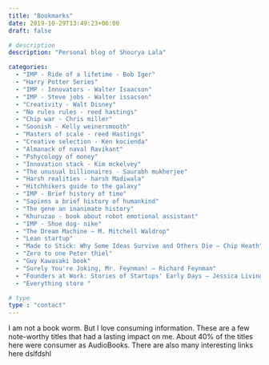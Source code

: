 ```yaml
---
title: "Bookmarks"
date: 2019-10-29T13:49:23+06:00
draft: false

# description
description: "Personal blog of Shourya Lala"

categories:
  - "IMP - Ride of a lifetime - Bob Iger"
  - "Harry Potter Series"
  - "IMP - Innovators - Walter Isaacson"
  - "IMP - Steve jobs - Walter issacson"
  - "Creativity - Walt Disney"
  - "No rules rules - reed hastings"
  - "Chip war - Chris miller"
  - "Soonish - Kelly weinersmooth"
  - "Masters of scale - reed Hastings"
  - "Creative selection - Ken kocienda" 
  - "Almanack of naval Ravikant"
  - "Pshycology of money"
  - "Innovation stack - Kim mckelvey"
  - "The unusual billionaires - Saurabh mukherjee"
  - "Harsh realities - harsh Madiwala"
  - "Hitchhikers guide to the galaxy"
  - "IMP - Brief history of time"
  - "Sapiens a brief history of humankind"
  - "The gene an inanimate history"
  - "Khuruzao - book about robot emotional assistant"
  - "IMP - Shoe dog- nike"
  - "The Dream Machine — M. Mitchell Waldrop"
  - "Lean startup"
  - "Made to Stick: Why Some Ideas Survive and Others Die — Chip Heath"
  - "Zero to one Peter thiel"
  - "Guy Kawasaki book"
  - "Surely You're Joking, Mr. Feynman! — Richard Feynman"
  - "Founders at Work: Stories of Startups' Early Days — Jessica Livingston"
  - "Everything store "

# type
type : "contact"
---
```


I am not a book worm. But I love consuming information. These are a few note-worthy titles that had a lasting impact on me. About 40% of the titles here were consumer as AudioBooks. There are also many interesting links here dslfdshl
